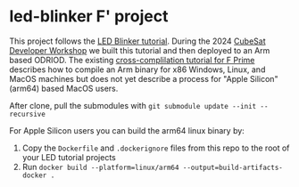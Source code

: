 # led-blinker F' project

This project follows the [LED Blinker tutorial](https://fprime-community.github.io/fprime-workshop-led-blinker/). During the 2024 [CubeSat Developer Workshop](https://www.cubesatdw.org/) we built this tutorial and then deployed to an Arm based ODRIOD. The existing [cross-complilation tutorial for F Prime](https://nasa.github.io/fprime/v3.4.2/Tutorials/CrossCompilationSetup/CrossCompilationTutorial.html) describes how to compile an Arm binary for x86 Windows, Linux, and MacOS machines but does not yet describe a process for "Apple Silicon" (arm64) based MacOS users.

After clone, pull the submodules with `git submodule update --init --recursive`

For Apple Silicon users you can build the arm64 linux binary by:
1. Copy the `Dockerfile` and `.dockerignore` files from this repo to the root of your LED tutorial projects
1. Run `docker build --platform=linux/arm64 --output=build-artifacts-docker .`
